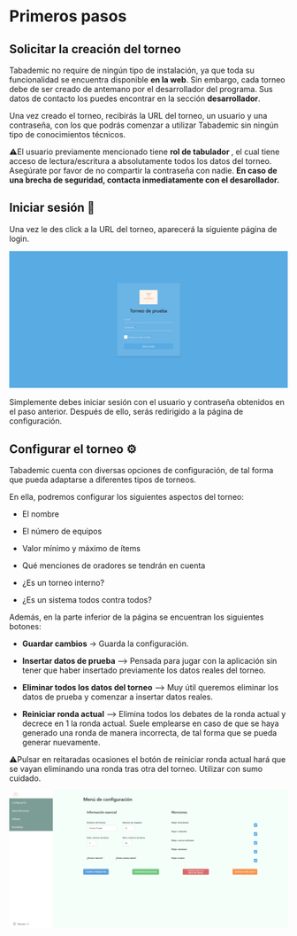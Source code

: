 # Primeros pasos

## Solicitar la creación del torneo

Tabademic no require de ningún tipo de instalación, ya que toda su funcionalidad se encuentra disponible **en la web**. Sin embargo, cada torneo debe
de ser creado de antemano por el desarrollador del programa. Sus datos de contacto los puedes encontrar en la sección **desarrollador**.

Una vez creado el torneo, recibirás la URL del torneo, un usuario y una contraseña, con los que podrás comenzar a utilizar Tabademic sin ningún tipo de conocimientos técnicos.

<div class="warning"> 

⚠️El usuario previamente mencionado tiene <span style="font-weight: bold">rol de tabulador </span>, el cual tiene acceso de lectura/escritura a absolutamente todos los datos del torneo.
Asegúrate por favor de no compartir la contraseña con nadie. <span style="font-weight: bold">En caso de una brecha de seguridad, contacta inmediatamente con el desarollador.</span>
</div>

## Iniciar sesión 🔑

Una vez le des click a la URL del torneo, aparecerá la siguiente página de login.

![Login](screenshots/login.png)

Simplemente debes iniciar sesión con el usuario y contraseña obtenidos en el paso anterior. Después de ello, serás redirigido a la página de configuración.

## Configurar el torneo ⚙️

Tabademic cuenta con diversas opciones de configuración, de tal forma que pueda adaptarse a diferentes tipos de torneos.

En ella, podremos configurar los siguientes aspectos del torneo:

* El nombre

* El número de equipos

* Valor mínimo y máximo de ítems

* Qué menciones de oradores se tendrán en cuenta

* ¿Es un torneo interno?

* ¿Es un sistema todos contra todos?

Además, en la parte inferior de la página se encuentran los siguientes botones:

* **Guardar cambios** -> Guarda la configuración.

* **Insertar datos de prueba** --> Pensada para jugar con la aplicación sin tener que haber insertado previamente los datos reales del torneo.

* **Eliminar todos los datos del torneo** --> Muy útil queremos eliminar los datos de prueba y comenzar a insertar datos reales.

* **Reiniciar ronda actual** --> Elimina todos los debates de la ronda actual y decrece en 1 la ronda actual. Suele emplearse en caso de que se haya generado una ronda de manera incorrecta, de tal forma que se pueda generar nuevamente.

<div class="warning"> 

⚠️Pulsar en reitaradas ocasiones el botón de reiniciar ronda actual hará que se vayan eliminando una ronda tras otra del torneo. Utilizar con sumo cuidado.
</div>

![Ejemplo de configuración](screenshots/menu_configuracion.png)